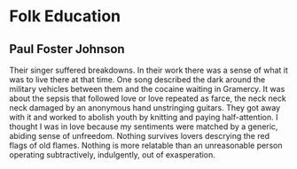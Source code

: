 # Folk Education
## Paul Foster Johnson
Their singer suffered breakdowns. In their work
there was a sense of what it was to live there at that time.
One song described the dark around the military
vehicles between them and the cocaine waiting
in Gramercy. It was about the sepsis that followed love
or love repeated as farce, the neck neck neck
damaged by an anonymous hand unstringing guitars.
They got away with it and worked to abolish youth
by knitting and paying half-attention. I thought I was
in love because my sentiments were matched
by a generic, abiding sense of unfreedom. Nothing
survives lovers descrying the red flags of old flames.
Nothing is more relatable than an unreasonable person
operating subtractively, indulgently, out of exasperation.﻿